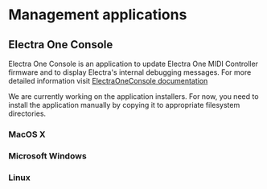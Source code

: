 # Management applications


## Electra One Console

Electra One Console is an application to update Electra One MIDI Controller firmware and to display Electra's internal debugging messages. For more detailed information visit [ElectraOneConsole&nbsp;documentation](../electraoneconsole.md)

We are currently working on the application installers. For now, you need to install the application manually by copying it to appropriate filesystem directories.


### MacOS X

<downloadButton href="/ElectraOne-2.0b-MacOSX.zip" description="MacOS X version 2.0b (20 May 2021)"/>

### Microsoft Windows

<downloadButton href="/ElectraOne-2.0b-Windows.zip" description="Windows version 2.0b (20 May 2021)"/>

### Linux

<downloadButton href="/ElectraOne-2.0b-Linux.tgz" description="Linux version 2.0b (20 May 2021)"/>

